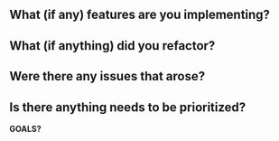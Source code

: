 **What (if any) features are you implementing?**
 -
**What (if anything) did you refactor?**
 -
**Were there any issues that arose?**
-
**Is there anything needs to be prioritized?**
 -
**GOALS?**
